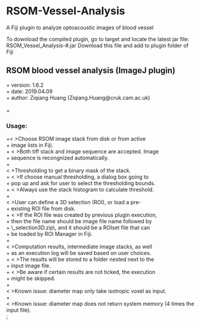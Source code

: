 # RSOM-Vessel-Analysis
A Fiji plugin to analyze optoacoustic images of blood vessel

To download the compiled plugin, go to target and locate the latest jar file:
RSOM_Vessel_Analysis-#.jar
Download this file and add to plugin folder of Fiji



<html>
				 <h2>RSOM blood vessel analysis (ImageJ plugin)</h2>
				 + version: 1.6.2<br>
				 + date: 2019.04.09<br>
				 + author: Ziqiang Huang (Ziqiang.Huang@cruk.cam.ac.uk)<br><br>
				 +<h3>Usage:</h3>
				 +<&nbsp>Choose RSOM image stack from disk or from active<br>
				 + image lists in Fiji.<br>
				 + <&nbsp>Both tiff stack and image sequence are accepted. Image<br>
				 + sequence is recongnized automatically.<br>
				 +<br><&nbsp>Thresholding to get a binary mask of the stack.<br>
				 + <&nbsp>If choose manual thresholding, a dialog box going to<br>
				 + pop up and ask for user to select the thresholding bounds.<br>
				 + <&nbsp>Always use the stack histogram to calculate threshold.<br>
				 +<br><&nbsp>User can define a 3D selection (ROI), or load a pre-<br>
				 + existing ROI file from disk.<br>
				 + <&nbsp>If the ROI file was created by previous plugin execution,<br>
				 + then the file name should be image file name followed by<br>
				 + \_selection3D.zip\, and it should be a ROIset file that can<br>
				 + be loaded by ROI Manager in Fiji.<br>
				 +<br><&nbsp>Computation results, intermediate image stacks, as well<br>
				 + as an execution log will be saved based on user choices.<br>
				 + <&nbsp>The results will be stored to a folder nested next to the<br>
				 + input image file.<br>
				 + <&nbsp>Be aware if certain results are not ticked, the execution<br>
				 + might be skipped.<br>
				 +<br><&nbsp>Known issue: diameter map only take isotropic voxel as input.<br>
				 +<br><&nbsp>Known issue: diameter map does not return system memory (4 times the input file).<br>;
